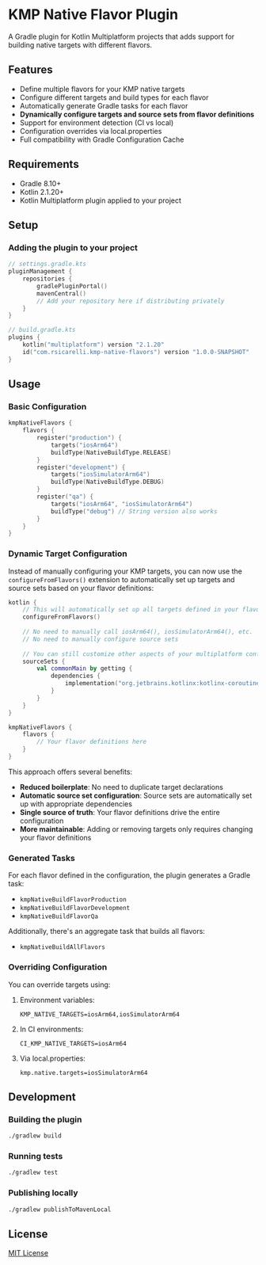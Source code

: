 # KMP Native Flavor Plugin

A Gradle plugin for Kotlin Multiplatform projects that adds support for building native targets with different flavors.

## Features

- Define multiple flavors for your KMP native targets
- Configure different targets and build types for each flavor
- Automatically generate Gradle tasks for each flavor
- **Dynamically configure targets and source sets from flavor definitions**
- Support for environment detection (CI vs local)
- Configuration overrides via local.properties
- Full compatibility with Gradle Configuration Cache

## Requirements

- Gradle 8.10+
- Kotlin 2.1.20+
- Kotlin Multiplatform plugin applied to your project

## Setup

### Adding the plugin to your project

```kotlin
// settings.gradle.kts
pluginManagement {
    repositories {
        gradlePluginPortal()
        mavenCentral()
        // Add your repository here if distributing privately
    }
}

// build.gradle.kts
plugins {
    kotlin("multiplatform") version "2.1.20"
    id("com.rsicarelli.kmp-native-flavors") version "1.0.0-SNAPSHOT"
}
```

## Usage

### Basic Configuration

```kotlin
kmpNativeFlavors {
    flavors {
        register("production") {
            targets("iosArm64")
            buildType(NativeBuildType.RELEASE)
        }
        register("development") {
            targets("iosSimulatorArm64") 
            buildType(NativeBuildType.DEBUG)
        }
        register("qa") {
            targets("iosArm64", "iosSimulatorArm64")
            buildType("debug") // String version also works
        }
    }
}
```

### Dynamic Target Configuration

Instead of manually configuring your KMP targets, you can now use the `configureFromFlavors()` extension to automatically set up targets and source sets based on your flavor definitions:

```kotlin
kotlin {
    // This will automatically set up all targets defined in your flavors
    configureFromFlavors()
    
    // No need to manually call iosArm64(), iosSimulatorArm64(), etc.
    // No need to manually configure source sets
    
    // You can still customize other aspects of your multiplatform configuration
    sourceSets {
        val commonMain by getting {
            dependencies {
                implementation("org.jetbrains.kotlinx:kotlinx-coroutines-core:1.7.3")
            }
        }
    }
}

kmpNativeFlavors {
    flavors {
        // Your flavor definitions here
    }
}
```

This approach offers several benefits:
- **Reduced boilerplate**: No need to duplicate target declarations
- **Automatic source set configuration**: Source sets are automatically set up with appropriate dependencies
- **Single source of truth**: Your flavor definitions drive the entire configuration
- **More maintainable**: Adding or removing targets only requires changing your flavor definitions

### Generated Tasks

For each flavor defined in the configuration, the plugin generates a Gradle task:

- `kmpNativeBuildFlavorProduction`
- `kmpNativeBuildFlavorDevelopment`
- `kmpNativeBuildFlavorQa`

Additionally, there's an aggregate task that builds all flavors:

- `kmpNativeBuildAllFlavors`

### Overriding Configuration

You can override targets using:

1. Environment variables:
   ```
   KMP_NATIVE_TARGETS=iosArm64,iosSimulatorArm64
   ```

2. In CI environments:
   ```
   CI_KMP_NATIVE_TARGETS=iosArm64
   ```

3. Via local.properties:
   ```properties
   kmp.native.targets=iosSimulatorArm64
   ```

## Development

### Building the plugin

```bash
./gradlew build
```

### Running tests

```bash
./gradlew test
```

### Publishing locally

```bash
./gradlew publishToMavenLocal
```

## License

[MIT License](LICENSE)